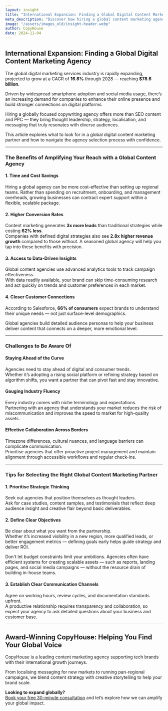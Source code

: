```yaml
---
layout: insight
title: "International Expansion: Finding a Global Digital Content Marketing Agency"
meta_description: "Discover how hiring a global content marketing agency can drive cost-effective, customer-centric growth for your international brand."
image: "/assets/images_old/insight-header.webp"
author: CopyHouse
date: 2024-11-04
---
```


## International Expansion: Finding a Global Digital Content Marketing Agency

The global digital marketing services industry is rapidly expanding, projected to grow at a CAGR of **16.8%** through 2028 — reaching **$78.6 billion**.

Driven by widespread smartphone adoption and social media usage, there’s an increasing demand for companies to enhance their online presence and build stronger connections on digital platforms.

Hiring a globally focused copywriting agency offers more than SEO content and PPC — they bring thought leadership, strategy, localisation, and messaging that truly resonates with diverse audiences.

This article explores what to look for in a global digital content marketing partner and how to navigate the agency selection process with confidence.

---

### The Benefits of Amplifying Your Reach with a Global Content Agency

#### **1. Time and Cost Savings**
Hiring a global agency can be more cost-effective than setting up regional teams. Rather than spending on recruitment, onboarding, and management overheads, growing businesses can contract expert support within a flexible, scalable package.

#### **2. Higher Conversion Rates**
Content marketing generates **3x more leads** than traditional strategies while costing **62% less**.  
Companies with defined digital strategies also see **2.8x higher revenue growth** compared to those without. A seasoned global agency will help you tap into these benefits with precision.

#### **3. Access to Data-Driven Insights**
Global content agencies use advanced analytics tools to track campaign effectiveness.  
With data readily available, your brand can skip time-consuming research and act quickly on trends and customer preferences in each market.

#### **4. Closer Customer Connections**
According to Salesforce, **66% of consumers** expect brands to understand their unique needs — not just surface-level demographics.

Global agencies build detailed audience personas to help your business deliver content that connects on a deeper, more emotional level.

---

### Challenges to Be Aware Of

#### **Staying Ahead of the Curve**
Agencies need to stay ahead of digital and consumer trends.  
Whether it’s adopting a rising social platform or refining strategy based on algorithm shifts, you want a partner that can pivot fast and stay innovative.

#### **Gauging Industry Fluency**
Every industry comes with niche terminology and expectations.  
Partnering with an agency that understands your market reduces the risk of miscommunication and improves the speed to market for high-quality assets.

#### **Effective Collaboration Across Borders**
Timezone differences, cultural nuances, and language barriers can complicate communication.  
Prioritise agencies that offer proactive project management and maintain alignment through accessible workflows and regular check-ins.

---

### Tips for Selecting the Right Global Content Marketing Partner

#### **1. Prioritise Strategic Thinking**
Seek out agencies that position themselves as thought leaders.  
Ask for case studies, content samples, and testimonials that reflect deep audience insight and creative flair beyond basic deliverables.

#### **2. Define Clear Objectives**
Be clear about what you want from the partnership.  
Whether it’s increased visibility in a new region, more qualified leads, or better engagement metrics — defining goals early helps guide strategy and deliver ROI.

Don't let budget constraints limit your ambitions. Agencies often have efficient systems for creating scalable assets — such as reports, landing pages, and social media campaigns — without the resource drain of building in-house teams.

#### **3. Establish Clear Communication Channels**
Agree on working hours, review cycles, and documentation standards upfront.  
A productive relationship requires transparency and collaboration, so expect your agency to ask detailed questions about your business and customer base.

---

## Award-Winning CopyHouse: Helping You Find Your Global Voice

CopyHouse is a leading content marketing agency supporting tech brands with their international growth journeys.

From localising messaging for new markets to running pan-regional campaigns, we blend content strategy with creative storytelling to help your brand scale.

**Looking to expand globally?**  
[Book your free 30-minute consultation](https://www.copyhouse.io/contact) and let’s explore how we can amplify your global impact.
